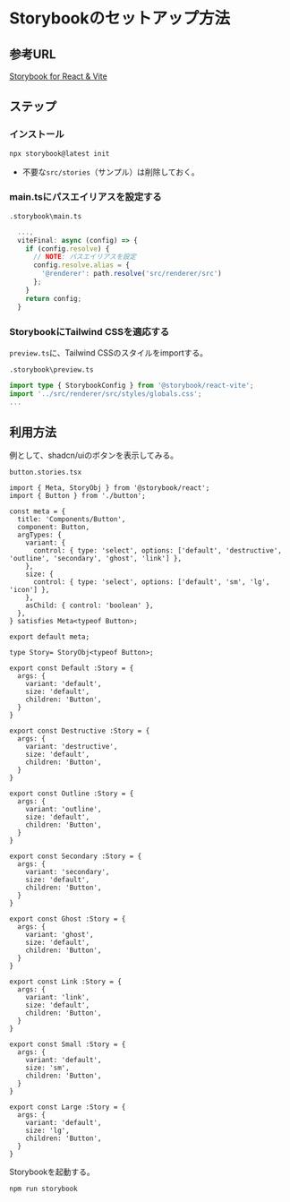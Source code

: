 # Storybookのセットアップ方法

## 参考URL

[Storybook for React & Vite](https://storybook.js.org/docs/get-started/frameworks/react-vite)

## ステップ

### インストール

```sh
npx storybook@latest init
```

- 不要な`src/stories`（サンプル）は削除しておく。

### main.tsにパスエイリアスを設定する

`.storybook\main.ts`

```ts
  ...,
  viteFinal: async (config) => {
    if (config.resolve) {
      // NOTE: パスエイリアスを設定
      config.resolve.alias = {
        '@renderer': path.resolve('src/renderer/src')
      };
    }
    return config;
  }
```

### StorybookにTailwind CSSを適応する

`preview.ts`に、Tailwind CSSのスタイルをimportする。

`.storybook\preview.ts`

```ts
import type { StorybookConfig } from '@storybook/react-vite';
import '../src/renderer/src/styles/globals.css';
...
```

## 利用方法

例として、shadcn/uiのボタンを表示してみる。

`button.stories.tsx`

```tsx
import { Meta, StoryObj } from '@storybook/react';
import { Button } from './button';

const meta = {
  title: 'Components/Button',
  component: Button,
  argTypes: {
    variant: {
      control: { type: 'select', options: ['default', 'destructive', 'outline', 'secondary', 'ghost', 'link'] },
    },
    size: {
      control: { type: 'select', options: ['default', 'sm', 'lg', 'icon'] },
    },
    asChild: { control: 'boolean' },
  },
} satisfies Meta<typeof Button>;

export default meta;

type Story= StoryObj<typeof Button>;

export const Default :Story = {
  args: {
    variant: 'default',
    size: 'default',
    children: 'Button',
  }
}

export const Destructive :Story = {
  args: {
    variant: 'destructive',
    size: 'default',
    children: 'Button',
  }
}

export const Outline :Story = {
  args: {
    variant: 'outline',
    size: 'default',
    children: 'Button',
  }
}

export const Secondary :Story = {
  args: {
    variant: 'secondary',
    size: 'default',
    children: 'Button',
  }
}

export const Ghost :Story = {
  args: {
    variant: 'ghost',
    size: 'default',
    children: 'Button',
  }
}

export const Link :Story = {
  args: {
    variant: 'link',
    size: 'default',
    children: 'Button',
  }
}

export const Small :Story = {
  args: {
    variant: 'default',
    size: 'sm',
    children: 'Button',
  }
}

export const Large :Story = {
  args: {
    variant: 'default',
    size: 'lg',
    children: 'Button',
  }
}
```

Storybookを起動する。

```sh
npm run storybook
```
